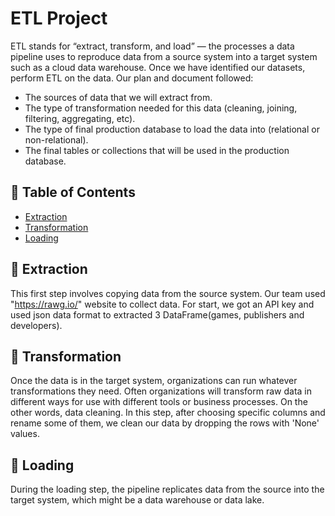 # ETL Project

ETL stands for “extract, transform, and load” — the processes a data pipeline uses to reproduce data from a source system into a target system such as a cloud data warehouse.
Once we have identified our datasets, perform ETL on the data. Our plan and document followed:
- The sources of data that we will extract from.
- The type of transformation needed for this data (cleaning, joining, filtering, aggregating, etc).
- The type of final production database to load the data into (relational or non-relational).
- The final tables or collections that will be used in the production database.


## 📝 Table of Contents

- [Extraction](#extraction)
- [Transformation](#transformation)
- [Loading](#loading)

## 🧐 Extraction <a name = "extraction"></a>
This first step involves copying data from the source system.
Our team used "https://rawg.io/" website to collect data. For start, we got an API key and used json data format to extracted 3 DataFrame(games, publishers and developers).


## 🤯 Transformation <a name = "transformation"></a>

Once the data is in the target system, organizations can run whatever transformations they need. Often organizations will transform raw data in different ways for use with different tools or business processes. On the other words, data cleaning.
In this step, after choosing specific columns and rename some of them, we clean our data by dropping the rows with 'None' values.


## 🥳 Loading <a name = "loading"></a>

During the loading step, the pipeline replicates data from the source into the target system, which might be a data warehouse or data lake.
